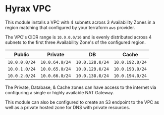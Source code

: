 # Hyrax VPC
This module installs a VPC with 4 subnets across 3 Availability Zones in a region matching that configured by your terraform `aws` provider.

The VPC's CIDR range is `10.0.0.0/16` and is evenly distributed across 4 subnets to the first three Availability Zone's of the configured region.

| Public | Private | DB | Cache |
| --- | --- | --- | --- |
| `10.0.0.0/24` | `10.0.64.0/24` | `10.0.128.0/24` | `10.0.192.0/24` |
| `10.0.1.0/24` | `10.0.65.0/24` | `10.0.129.0/24` | `10.0.193.0/24` |
| `10.0.2.0/24` | `10.0.66.0/24` | `10.0.130.0/24` | `10.0.194.0/24` |

The Private, Database, & Cache zones can have access to the internet via configuring a single or highly available NAT Gateway.

This module can also be configured to create an S3 endpoint to the VPC as well as a private hosted zone for DNS with private resources.
